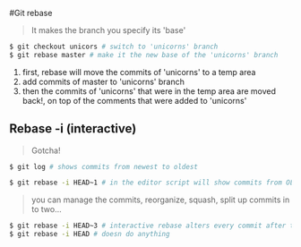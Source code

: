 #Git rebase

 >It makes the branch you specify its 'base'

```bash
$ git checkout unicors # switch to 'unicorns' branch
$ git rebase master # make it the new base of the 'unicorns' branch
```


1. first, rebase will move the commits of 'unicorns' to a temp area
2. add commits of master to 'unicorns' branch
3. then the commits of 'unicorns' that were in the temp area are moved back!, on top of the comments that were added to 'unicorns'

## Rebase -i (interactive)
> Gotcha!

```bash
$ git log # shows commits from newest to oldest

$ git rebase -i HEAD~1 # in the editor script will show commits from OLDEST to NEWEST

```

> you can manage the commits, reorganize, squash, split up commits in to two...

```bash
$ git rebase -i HEAD~3 # interactive rebase alters every commit after the one you specify, so in this case: it would alter HEAD~2 and HEAD~1
$ git rebase -i HEAD # doesn do anything
```
